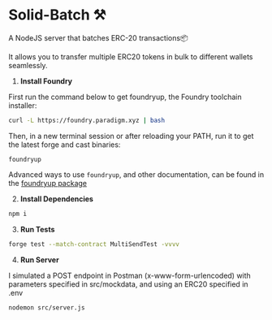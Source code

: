 # Solid-Batch ⚒️

A NodeJS server that batches ERC-20 transactions📦

It allows you to transfer multiple ERC20 tokens in bulk to different wallets seamlessly.

1.  **Install Foundry**

First run the command below to get foundryup, the Foundry toolchain installer:

```bash
curl -L https://foundry.paradigm.xyz | bash
```

Then, in a new terminal session or after reloading your PATH, run it to get the latest forge and cast binaries:

```console
foundryup
```

Advanced ways to use `foundryup`, and other documentation, can be found in the [foundryup package](./foundryup/README.md)

2.  **Install Dependencies**

```bash
npm i
```

3.  **Run Tests**

```bash
forge test --match-contract MultiSendTest -vvvv
```

4.  **Run Server**

I simulated a POST endpoint in Postman (x-www-form-urlencoded) with parameters specified in src/mockdata, and using an ERC20 specified in .env

```bash
nodemon src/server.js
```
